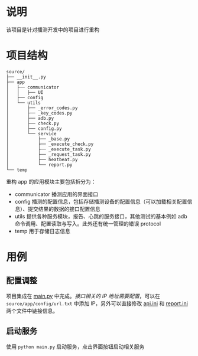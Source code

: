 # 说明
该项目是针对播测开发中的项目进行重构

# 项目结构
```
source/
├── __init__.py
├── app
│   ├── communicator
│   │   ├── UI
│   ├── config
│   └── utils
│       ├── _error_codes.py
│       ├── _key_codes.py
│       ├── adb.py
│       ├── check.py
│       ├── config.py
│       └── service
│           ├── _base.py
│           ├── _execute_check.py
│           ├── _execute_task.py
│           ├── _request_task.py
│           ├── heatbeat.py
│           └── report.py
└── temp
```

重构 app 的应用模块主要包括拆分为：
* communicator 播测应用的界面接口
* config 播测的配置信息，包括存储播测设备的配置信息（可以加载相关配置信息）、提交结果的数据的接口配置信息
* utils 提供各种服务模块，报告、心跳的服务接口，其他测试的基本例如 adb 命令调用、配置读取与写入。此外还有统一管理的错误 protocol
* temp 用于存储日志信息

# 用例
## 配置调整
项目集成在 [main.py](./main.py) 中完成。*接口相关的 IP 地址需要配置*，可以在 `source/app/config/url.txt` 中添加 IP，另外可以直接修改 [api.ini](./source/app/config/api.ini) 和 [report.ini](./source/app/config/report.ini) 两个文件中链接信息。
## 启动服务
使用 `python main.py` 启动服务，点击界面按钮启动相关服务